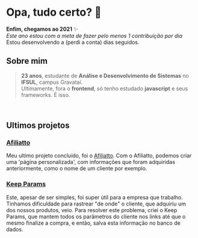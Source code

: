 # Opa, tudo certo? 👋


**Enfim, chegamos ao 2021** ✨ \
_Este ano estou com a meta de fazer pelo menos 1 contribuição por dia_\
Estou desenvolvendo a (perdi a conta) dias seguidos.

## Sobre mim

  > **23 anos**, estudante de **Análise e Desenvolvimento de Sistemas** no **IFSUL**, campus Gravataí.\
  > Ultimamente, fora o **frontend**, só tenho estudado **javascript** e seus frameworks. É isso.

  
 
## Ultimos projetos

### [Afiliatto](https://github.com/curtinaz/afiliatto)
Meu ultimo projeto concluído, foi o [Afiliatto](https://github.com/curtinaz/afiliatto). Com o Afiliatto, podemos criar uma 'página personalizada', com informações que foram adquiridas anteriormente, como o nome de um cliente por exemplo.

### [Keep Params](https://github.com/curtinaz/keep-params)
Este, apesar de ser simples, foi super útil para a empresa que trabalho. Tinhamos dificuldade para rastrear "de onde" o cliente, que adquiriu um dos nossos produtos, veio. Para resolver este problema, criei o Keep Params, que mantem todos os parâmetros do cliente nos links até que o mesmo finalize a compra, e então, salva esta informação no banco de dados.
